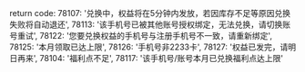return code:
        78107: '兑换中，权益将在5分钟内发放，若因库存不足等原因兑换失败将自动退还',
        78113: '该手机号已被其他账号授权绑定，无法兑换，请切换账号重试',
        78122: '您要兑换权益的手机号与注册手机号不一致，请重新绑定',
        78125: '本月领取已达上限',
        78126: '手机号非2233卡',
        78127: '权益已发完，请明日再来',
        78104: '福利点不足',
        78117: '该手机号/账号本月已兑换福利点达上限'

